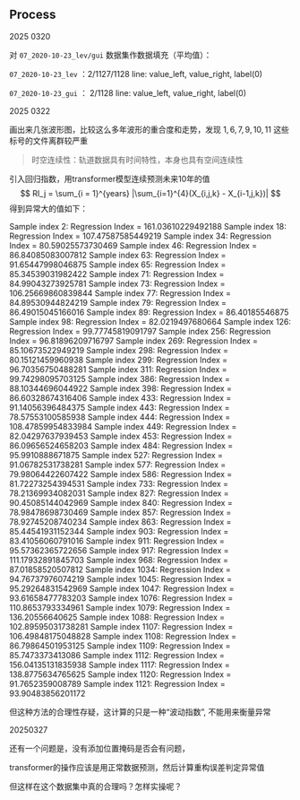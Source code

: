 ## Process



2025 0320

对 `07_2020-10-23_lev/gui` 数据集作数据填充（平均值）：

`07_2020-10-23_lev`  ：2/1127/1128 line: value_left, value_right, label(0)

`07_2020-10-23_gui` ： 2/1128 line: value_left, value_right, label(0)



2025 0322

画出来几张波形图，比较这么多年波形的重合度和走势，发现 $1,6,7,9,10,11$ 这些标号的文件离群较严重 



>时空连续性：轨道数据具有时间特性，本身也具有空间连续性

引入回归指数，用transformer模型连续预测未来10年的值
$$
RI_j = \sum_{i = 1}^{years} |\sum_{i=1}^{4}(X_{i,j,k} - X_{i-1,j,k})|
$$
得到异常大的值如下：

Sample index 2: Regression Index = 161.03610229492188
Sample index 18: Regression Index = 107.47587585449219
Sample index 34: Regression Index = 80.59025573730469
Sample index 46: Regression Index = 86.84085083007812
Sample index 63: Regression Index = 91.65447998046875
Sample index 65: Regression Index = 85.34539031982422
Sample index 71: Regression Index = 84.99043273925781
Sample index 73: Regression Index = 106.25669860839844
Sample index 77: Regression Index = 84.89530944824219
Sample index 79: Regression Index = 86.49015045166016
Sample index 89: Regression Index = 86.40185546875
Sample index 98: Regression Index = 82.0219497680664
Sample index 126: Regression Index = 99.77745819091797
Sample index 256: Regression Index = 96.81896209716797
Sample index 269: Regression Index = 85.10673522949219
Sample index 298: Regression Index = 80.15121459960938
Sample index 299: Regression Index = 96.70356750488281
Sample index 311: Regression Index = 99.74298095703125
Sample index 386: Regression Index = 88.10344696044922
Sample index 398: Regression Index = 86.60328674316406
Sample index 433: Regression Index = 91.14056396484375
Sample index 443: Regression Index = 78.57553100585938
Sample index 444: Regression Index = 108.47859954833984
Sample index 449: Regression Index = 82.04297637939453
Sample index 453: Regression Index = 86.09656524658203
Sample index 484: Regression Index = 95.9910888671875
Sample index 527: Regression Index = 91.06782531738281
Sample index 577: Regression Index = 79.98064422607422
Sample index 586: Regression Index = 81.72273254394531
Sample index 733: Regression Index = 78.21369934082031
Sample index 827: Regression Index = 90.45085144042969
Sample index 840: Regression Index = 78.98478698730469
Sample index 857: Regression Index = 78.92745208740234
Sample index 863: Regression Index = 85.44541931152344
Sample index 903: Regression Index = 83.41056060791016
Sample index 911: Regression Index = 95.57362365722656
Sample index 917: Regression Index = 111.17932891845703
Sample index 968: Regression Index = 87.01858520507812
Sample index 1034: Regression Index = 94.76737976074219
Sample index 1045: Regression Index = 95.29264831542969
Sample index 1047: Regression Index = 93.61658477783203
Sample index 1076: Regression Index = 110.8653793334961
Sample index 1079: Regression Index = 136.20556640625
Sample index 1088: Regression Index = 102.89595031738281
Sample index 1107: Regression Index = 106.49848175048828
Sample index 1108: Regression Index = 86.79864501953125
Sample index 1109: Regression Index = 85.7473373413086
Sample index 1112: Regression Index = 156.04135131835938
Sample index 1117: Regression Index = 138.8775634765625
Sample index 1120: Regression Index = 91.7652359008789
Sample index 1121: Regression Index = 93.90483856201172

但这种方法的合理性存疑，这计算的只是一种“波动指数”, 不能用来衡量异常



20250327

还有一个问题是，没有添加位置掩码是否会有问题，

transformer的操作应该是用正常数据预测，然后计算重构误差判定异常值 

但这样在这个数据集中真的合理吗？怎样实操呢？

